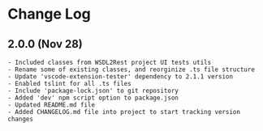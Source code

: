 # Change Log

## 2.0.0 (Nov 28)
	- Included classes from WSDL2Rest project UI tests utils
	- Rename some of existing classes, and reorginize .ts file structure
	- Update 'vscode-extension-tester' dependency to 2.1.1 version
	- Enabled tslint for all .ts files
	- Include 'package-lock.json' to git repository
	- Added 'dev' npm script option to package.json
	- Updated README.md file
	- Added CHANGELOG.md file into project to start tracking version changes